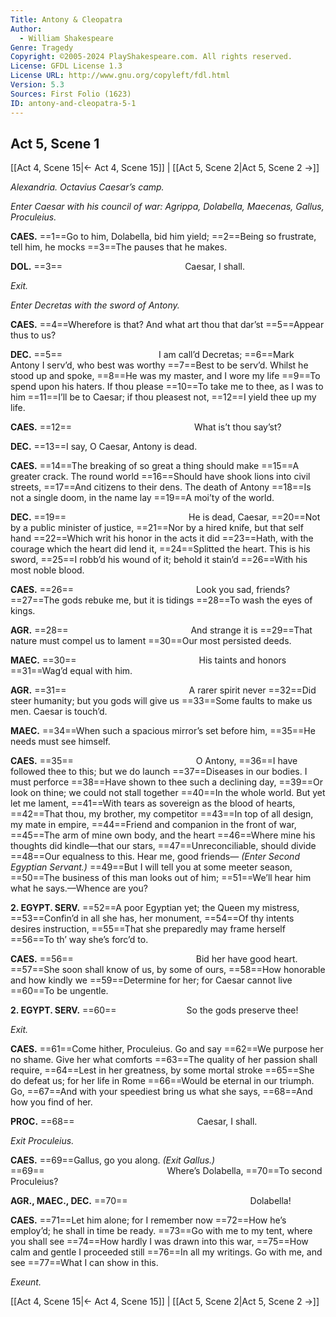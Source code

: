 ```yaml
---
Title: Antony & Cleopatra
Author: 
  - William Shakespeare
Genre: Tragedy
Copyright: ©2005-2024 PlayShakespeare.com. All rights reserved.
License: GFDL License 1.3
License URL: http://www.gnu.org/copyleft/fdl.html
Version: 5.3
Sources: First Folio (1623)
ID: antony-and-cleopatra-5-1
---
```


## Act 5, Scene 1
[[Act 4, Scene 15|← Act 4, Scene 15]] | [[Act 5, Scene 2|Act 5, Scene 2 →]]

*Alexandria. Octavius Caesar’s camp.*

*Enter Caesar with his council of war: Agrippa, Dolabella, Maecenas, Gallus, Proculeius.*

**CAES.**
==1==Go to him, Dolabella, bid him yield;
==2==Being so frustrate, tell him, he mocks
==3==The pauses that he makes.

**DOL.**
==3==              Caesar, I shall.

*Exit.*

*Enter Decretas with the sword of Antony.*

**CAES.**
==4==Wherefore is that? And what art thou that dar’st
==5==Appear thus to us?

**DEC.**
==5==           I am call’d Decretas;
==6==Mark Antony I serv’d, who best was worthy
==7==Best to be serv’d. Whilst he stood up and spoke,
==8==He was my master, and I wore my life
==9==To spend upon his haters. If thou please
==10==To take me to thee, as I was to him
==11==I’ll be to Caesar; if thou pleasest not,
==12==I yield thee up my life.

**CAES.**
==12==              What is’t thou say’st?

**DEC.**
==13==I say, O Caesar, Antony is dead.

**CAES.**
==14==The breaking of so great a thing should make
==15==A greater crack. The round world
==16==Should have shook lions into civil streets,
==17==And citizens to their dens. The death of Antony
==18==Is not a single doom, in the name lay
==19==A moi’ty of the world.

**DEC.**
==19==              He is dead, Caesar,
==20==Not by a public minister of justice,
==21==Nor by a hired knife, but that self hand
==22==Which writ his honor in the acts it did
==23==Hath, with the courage which the heart did lend it,
==24==Splitted the heart. This is his sword,
==25==I robb’d his wound of it; behold it stain’d
==26==With his most noble blood.

**CAES.**
==26==              Look you sad, friends?
==27==The gods rebuke me, but it is tidings
==28==To wash the eyes of kings.

**AGR.**
==28==              And strange it is
==29==That nature must compel us to lament
==30==Our most persisted deeds.

**MAEC.**
==30==              His taints and honors
==31==Wag’d equal with him.

**AGR.**
==31==              A rarer spirit never
==32==Did steer humanity; but you gods will give us
==33==Some faults to make us men. Caesar is touch’d.

**MAEC.**
==34==When such a spacious mirror’s set before him,
==35==He needs must see himself.

**CAES.**
==35==              O Antony,
==36==I have followed thee to this; but we do launch
==37==Diseases in our bodies. I must perforce
==38==Have shown to thee such a declining day,
==39==Or look on thine; we could not stall together
==40==In the whole world. But yet let me lament,
==41==With tears as sovereign as the blood of hearts,
==42==That thou, my brother, my competitor
==43==In top of all design, my mate in empire,
==44==Friend and companion in the front of war,
==45==The arm of mine own body, and the heart
==46==Where mine his thoughts did kindle—that our stars,
==47==Unreconciliable, should divide
==48==Our equalness to this. Hear me, good friends⁠—
*(Enter Second Egyptian Servant.)*
==49==But I will tell you at some meeter season,
==50==The business of this man looks out of him;
==51==We’ll hear him what he says.—Whence are you?

**2. EGYPT. SERV.**
==52==A poor Egyptian yet; the Queen my mistress,
==53==Confin’d in all she has, her monument,
==54==Of thy intents desires instruction,
==55==That she preparedly may frame herself
==56==To th’ way she’s forc’d to.

**CAES.**
==56==              Bid her have good heart.
==57==She soon shall know of us, by some of ours,
==58==How honorable and how kindly we
==59==Determine for her; for Caesar cannot live
==60==To be ungentle.

**2. EGYPT. SERV.**
==60==        So the gods preserve thee!

*Exit.*

**CAES.**
==61==Come hither, Proculeius. Go and say
==62==We purpose her no shame. Give her what comforts
==63==The quality of her passion shall require,
==64==Lest in her greatness, by some mortal stroke
==65==She do defeat us; for her life in Rome
==66==Would be eternal in our triumph. Go,
==67==And with your speediest bring us what she says,
==68==And how you find of her.

**PROC.**
==68==              Caesar, I shall.

*Exit Proculeius.*

**CAES.**
==69==Gallus, go you along.
*(Exit Gallus.)*
==69==              Where’s Dolabella,
==70==To second Proculeius?

**AGR., MAEC., DEC.**
==70==              Dolabella!

**CAES.**
==71==Let him alone; for I remember now
==72==How he’s employ’d; he shall in time be ready.
==73==Go with me to my tent, where you shall see
==74==How hardly I was drawn into this war,
==75==How calm and gentle I proceeded still
==76==In all my writings. Go with me, and see
==77==What I can show in this.

*Exeunt.*

[[Act 4, Scene 15|← Act 4, Scene 15]] | [[Act 5, Scene 2|Act 5, Scene 2 →]]